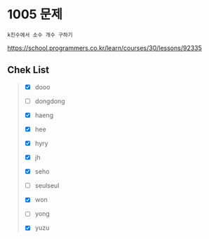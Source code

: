 # 1005 문제

```
k진수에서 소수 개수 구하기
```

https://school.programmers.co.kr/learn/courses/30/lessons/92335

## Chek List

> - [x] dooo
> 
> - [ ] dongdong
> 
> - [x] haeng
> 
> - [x] hee
> 
> - [x] hyry
> 
> - [x] jh
> 
> - [x] seho
> 
> - [ ] seulseul
> 
> - [x] won
> 
> - [ ] yong
> 
> - [x] yuzu